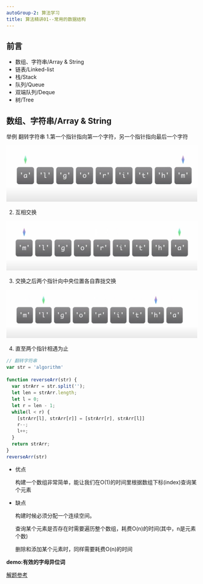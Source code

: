 ```yaml
---
autoGroup-2: 算法学习
title: 算法精讲01--常用的数据结构
---
```

## 前言

- 数组、字符串/Array & String
- 链表/Linked-list
- 栈/Stack
- 队列/Queue
- 双端队列/Deque
- 树/Tree

## 数组、字符串/Array & String
举例 翻转字符串
1.第一个指针指向第一个字符，另一个指针指向最后一个字符

  ![头尾指针](./images/1646273703000.jpg)

2. 互相交换

  ![交换指针](./images/2.jpg)

3. 交换之后两个指针向中央位置各自靠拢交换 

  ![交换指针](./images/3.jpg)

4. 直至两个指针相遇为止

```javascript
// 翻转字符串
var str = 'algorithm'

function reverseArr(str) {
  var strArr = str.split('');
  let len = strArr.length;
  let l = 0;
  let r = len - 1;
  while(l < r) {
    [strArr[l], strArr[r]] = [strArr[r], strArr[l]]
    r--;
    l++;
  }
  return strArr;
}
reverseArr(str)
```

- 优点

  构建一个数组非常简单，能让我们在O(1)的时间里根据数组下标(index)查询某个元素

- 缺点

  构建时候必须分配一个连续空间。

  查询某个元素是否存在时需要遍历整个数组，耗费O(n)的时间(其中，n是元素个数)

  删除和添加某个元素时，同样需要耗费O(n)的时间

**demo:有效的字母异位词**

[解题参考](/front-end/Code/stady-02.html#有效的字符异同词)